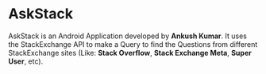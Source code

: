 # AskStack
AskStack is an Android Application developed by **Ankush Kumar**.
It uses the StackExchange API to make a Query to find the Questions from different StackExchange sites (Like: **Stack Overflow**, **Stack Exchange Meta**, **Super User**, etc).
